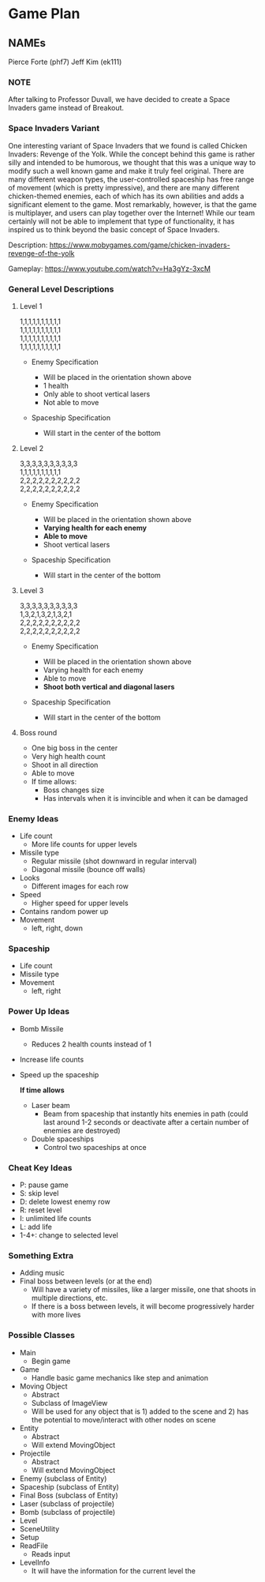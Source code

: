 # Game Plan
## NAMEs 
Pierce Forte (phf7)
Jeff Kim (ek111)

### NOTE  
After talking to Professor Duvall, we have decided to create a Space Invaders game instead of Breakout.

### Space Invaders Variant  
One interesting variant of Space Invaders that we found is called Chicken Invaders: Revenge of the Yolk.  While the concept behind this game is rather silly and intended to be humorous, we thought that this was a unique way to modify such a well known game and make it truly feel original. There are many different weapon types, the user-controlled spaceship has free range of movement (which is pretty impressive), and there are many different chicken-themed enemies, each of which has its own abilities and adds a significant element to the game. Most remarkably, however, is that the game is multiplayer, and users can play together over the Internet! While our team certainly will not be able to implement that type of functionality, it has inspired us to think beyond the basic concept of Space Invaders.  

Description: https://www.mobygames.com/game/chicken-invaders-revenge-of-the-yolk

Gameplay: https://www.youtube.com/watch?v=Ha3gYz-3xcM

### General Level Descriptions
1. Level 1 

    1,1,1,1,1,1,1,1,1,1  
    1,1,1,1,1,1,1,1,1,1  
    1,1,1,1,1,1,1,1,1,1  
    1,1,1,1,1,1,1,1,1,1
    
    - Enemy Specification
        - Will be placed in the orientation shown above
        - 1 health
        - Only able to shoot vertical lasers
        - Not able to move
        
    - Spaceship Specification
        - Will start in the center of the bottom

2. Level 2

    3,3,3,3,3,3,3,3,3,3  
    1,1,1,1,1,1,1,1,1,1  
    2,2,2,2,2,2,2,2,2,2  
    2,2,2,2,2,2,2,2,2,2
    
    - Enemy Specification
        - Will be placed in the orientation shown above
        - **Varying health for each enemy**
        - **Able to move**
        - Shoot vertical lasers
        
    - Spaceship Specification
        - Will start in the center of the bottom
        
3. Level 3

    3,3,3,3,3,3,3,3,3,3  
    1,3,2,1,3,2,1,3,2,1  
    2,2,2,2,2,2,2,2,2,2  
    2,2,2,2,2,2,2,2,2,2
    
    - Enemy Specification
        - Will be placed in the orientation shown above
        - Varying health for each enemy
        - Able to move
        - **Shoot both vertical and diagonal lasers**
        
    - Spaceship Specification
        - Will start in the center of the bottom

4. Boss round

    - One big boss in the center
    - Very high health count
    - Shoot in all direction
    - Able to move
    - If time allows:
    	- Boss changes size
        - Has intervals when it is invincible and when it can be damaged

### Enemy Ideas  
- Life count
    - More life counts for upper levels
- Missile type
	- Regular missile (shot downward in regular interval)
    - Diagonal missile (bounce off walls)
- Looks
    - Different images for each row
- Speed 
    - Higher speed for upper levels
- Contains random power up
- Movement
	- left, right, down

### Spaceship
- Life count
- Missile type
- Movement
	- left, right

### Power Up Ideas  
- Bomb Missile 
	- Reduces 2 health counts instead of 1
- Increase life counts
- Speed up the spaceship

  **If time allows**
  - Laser beam
	- Beam from spaceship that instantly hits enemies in path (could last around 1-2 seconds or deactivate after a certain number of enemies are destroyed)
  - Double spaceships
      - Control two spaceships at once 

### Cheat Key Ideas    
- P: pause game
- S: skip level
- D: delete lowest enemy row
- R: reset level
- I: unlimited life counts 
- L: add life
- 1-4+: change to selected level

### Something Extra  
- Adding music
- Final boss between levels (or at the end)
	- Will have a variety of missiles, like a larger missile, one that shoots in multiple directions, etc.
    - If there is a boss between levels, it will become progressively harder with more lives

### Possible Classes  
- Main
	- Begin game
- Game
	- Handle basic game mechanics like step and animation
- Moving Object
	- Abstract
    - Subclass of ImageView
    - Will be used for any object that is 1) added to the scene and 2) has the potential to move/interact with other nodes on scene
- Entity
	- Abstract
    - Will extend MovingObject
- Projectile
	- Abstract
	- Will extend MovingObject
- Enemy (subclass of Entity)
- Spaceship (subclass of Entity)
- Final Boss (subclass of Entity)
- Laser (subclass of projectile)
- Bomb (subclass of projectile)
- Level 
- SceneUtility
- Setup
- ReadFile
	- Reads input 
- LevelInfo
	- It will have the information for the current level the 
    